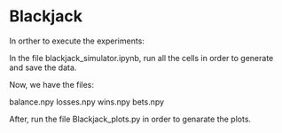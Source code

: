 # Blackjack

In orther to execute the experiments:

In the file blackjack_simulator.ipynb, run all the cells in order to generate and save the data.

Now, we have the files:

balance.npy
losses.npy
wins.npy
bets.npy

After, run the file Blackjack_plots.py in order to genarate the plots.
